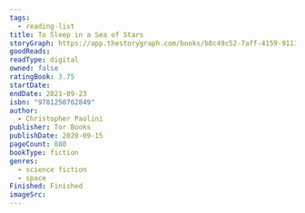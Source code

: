 ```yaml
---
tags:
  - reading-list
title: To Sleep in a Sea of Stars
storyGraph: https://app.thestorygraph.com/books/b8c49c52-7aff-4159-9111-041ffc884e7a
goodReads:
readType: digital
owned: false
ratingBook: 3.75
startDate:
endDate: 2021-09-23
isbn: "9781250762849"
author:
  - Christopher Paolini
publisher: Tor Books
publishDate: 2020-09-15
pageCount: 880
bookType: fiction
genres:
  - science fiction
  - space
Finished: Finished
imageSrc:
---
```

